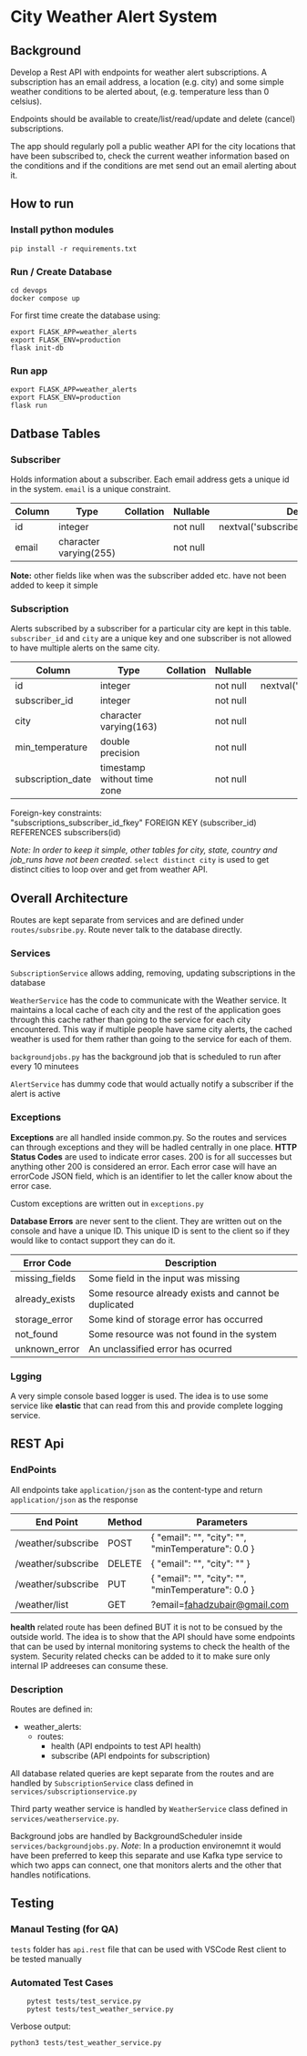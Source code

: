 # City Weather Alert System

## Background

Develop a Rest API with endpoints for weather alert subscriptions. A subscription has an email address, a location (e.g. city) and some simple weather conditions to be alerted about, (e.g. temperature less than 0 celsius).

Endpoints should be available to create/list/read/update and delete (cancel) subscriptions.

The app should regularly poll a public weather API for the city locations that have been subscribed to, check the current weather information based on the conditions and if the conditions are met send out an email alerting about it.

## How to run

### Install python modules

```
pip install -r requirements.txt
```

### Run / Create Database

```
cd devops
docker compose up
```

For first time create the database using:

```
export FLASK_APP=weather_alerts
export FLASK_ENV=production
flask init-db
```

### Run app

```
export FLASK_APP=weather_alerts
export FLASK_ENV=production
flask run
```

## Datbase Tables

### Subscriber

Holds information about a subscriber. Each email address gets a unique id in the system. `email` is a unique constraint.

|Column |          Type          | Collation | Nullable |                 Default|
|--------|------------------------|-----------|----------|-----------------------------------------|
| id     | integer                |           | not null | nextval('subscribers_id_seq'::regclass)|
| email  | character varying(255) |           | not null ||

**Note:** other fields like when was the subscriber added etc. have not been added to keep it simple

### Subscription

Alerts subscribed by a subscriber for a particular city are kept in this table. `subscriber_id` and `city` are
a unique key and one subscriber is not allowed to have multiple alerts on the same city.

|  Column       |            Type             | Collation | Nullable |                  Default|
|-------------------|-----------------------------|-----------|----------|-------------------------------------------|
| id                | integer                     |           | not null | nextval('subscriptions_id_seq'::regclass)|
| subscriber_id     | integer                     |           | not null ||
| city              | character varying(163)      |           | not null ||
| min_temperature   | double precision            |           | not null ||
|subscription_date | timestamp without time zone  |           | not null ||

Foreign-key constraints:    
    "subscriptions_subscriber_id_fkey" FOREIGN KEY (subscriber_id) REFERENCES subscribers(id)

*Note: In order to keep it simple, other tables for city, state, country and job_runs have not been created*. `select distinct city` is used
to get distinct cities to loop over and get from weather API.

## Overall Architecture

Routes are kept separate from services and are defined under `routes/subsribe.py`. Route never talk
to the database directly.

### Services 
`SubscriptionService` allows adding, removing, updating subscriptions in the database

`WeatherService` has the code to communicate with the Weather service. It maintains a local cache of each city
and the rest of the application goes through this cache rather than going to the service for each city encountered. This
way if multiple people have same city alerts, the cached weather is used for them rather than going to the service for each of them.

`backgroundjobs.py` has the background job that is scheduled to run after every 10 minutees 

`AlertService` has dummy code that would actually notify a subscriber if the alert is active

### Exceptions

**Exceptions** are all handled inside common.py. So the routes and services can through exceptions and they will be
hadled centrally in one place. **HTTP Status Codes** are used to indicate error cases. 200 is for all successes but
anything other 200 is considered an error. Each error case will have an errorCode JSON field, which is an identifier to let the
caller know about the error case.

Custom exceptions are written out in `exceptions.py`

**Database Errors** are never sent to the client. They are written out on the console and have a unique ID. This unique ID is sent
to the client so if they would like to contact support they can do it.

|Error Code|Description|
|-|-|
|missing_fields|Some field in the input was missing|
|already_exists|Some resource already exists and cannot be duplicated|
|storage_error|Some kind of storage error has occurred|
|not_found|Some resource was not found in the system|
unknown_error|An unclassified error has ocurred|

### Lgging

A very simple console based logger is used. The idea is to use some service like **elastic** that can read from 
this and provide complete logging service.

## REST Api

### EndPoints

All endpoints take `application/json` as the content-type and return `application/json` as the response

|End Point|Method|Parameters|
|-|-|-|
|/weather/subscribe|POST| { "email": "", "city": "", "minTemperature": 0.0 }|
|/weather/subscribe|DELETE| { "email": "", "city": "" }|
|/weather/subscribe|PUT| { "email": "", "city": "", "minTemperature": 0.0 }|
|/weather/list|GET|?email=fahadzubair@gmail.com|

**health** related route has been defined BUT it is not to be consued by the outside world. The idea is to 
show that the API should have some endpoints that can be used by internal monitoring systems to check the
health of the system. Security related checks can be added to it to make sure only internal IP addreeses can 
consume these.

### Description

Routes are defined in:

- weather_alerts:    
    - routes:    
        -  health (API endpoints to test API health)   
        -  subscribe (API endpoints for subscription)      

All database related queries are kept separate from the routes and are handled by `SubscriptionService` class
defined  in `services/subscriptionservice.py`

Third party weather service is handled by `WeatherService` class defined in `services/weatherservice.py`.

Background jobs are handled by BackgroundScheduler inside `services/backgroundjobs.py`. *Note*: In a production
environemnt it would have been preferred to keep this separate and use Kafka type service to which two apps
can connect, one that monitors alerts and the other that handles notifications.

## Testing

### Manaul Testing (for QA)

`tests` folder has `api.rest` file that can be used with VSCode Rest client to be tested manually

### Automated Test Cases

```
    pytest tests/test_service.py
    pytest tests/test_weather_service.py
```

Verbose output:

```
python3 tests/test_weather_service.py
```